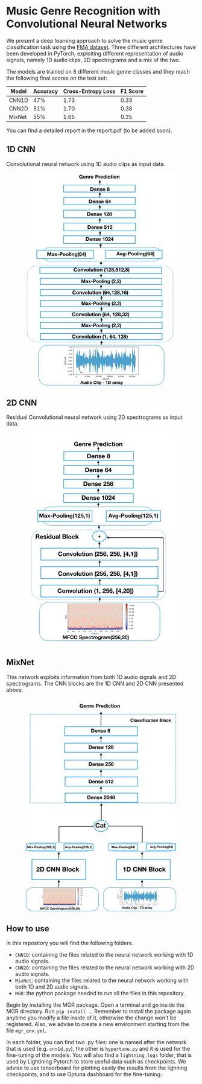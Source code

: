 # Music Genre Recognition with Convolutional Neural Networks

We present a deep learning approach to solve the music genre classification task using the [FMA dataset](https://github.com/mdeff/fma). Three different architectures have been developed in PyTorch, exploiting different representation of audio signals, namely 1D audio clips, 2D spectrograms and a mix of the two. 

The models are trained on 8 different music genre classes and they reach the following final scores on the test set:

| Model | Accuracy | Cross-Entropy Loss | F1 Score |
|-------|----------|--------------------| ---------|
| CNN1D | 47%      | 1.73               | 0.33 |
| CNN2D | 51%      | 1.70               | 0.38 |
| MixNet| 55%      | 1.65               | 0.35 |

You can find a detailed report in the report.pdf (to be added soon).


## 1D CNN
Convolutional neural network using 1D audio clips as input data.

<p align="center">
  <img src="imgs/cnn1D_scheme.jpg" alt="1D CNN Architecture" width="400" />
</p>


## 2D CNN 
Residual Convolutional neural network using 2D spectrograms as input data.
<p align="center">
  <img src="imgs/cnn2D_scheme.jpg" alt="2D CNN Architecture" width="400" />
</p>

## MixNet 
This network exploits information from both 1D audio signals and 2D spectrograms.
The CNN blocks are the 1D CNN and 2D CNN presented above. 


<p align="center">
  <img src="imgs/cnnmix_scheme.jpg" alt="MixNet Architecture" width="400" />
</p>


## How to use
In this repository you will find the following folders.

* `CNN1D`: containing the files related to the neural network working with 1D audio signals.
* `CNN2D`: containing the files related to the neural network working with 2D audio signals.
* `MixNet`: containing the files related to the neural network working with both 1D and 2D audio signals.
* `MGR`: the python package needed to run all the files in this repository.

Begin by installing the MGR package. Open a terminal and go inside the MGR directory. Run `pip install .`. Remember to install the package again anytime you modify a file inside of it, otherwise the change won't be registered. Also, we advise to create a new environment starting from the file `mgr_env.yml`.

In each folder, you can find two .py files: one is named after the network that is used (e.g. `cnn1d.py`), the other is `hypertune.py` and it is used for the fine-tuning of the models. You will also find a `lightning_logs` folder, that is used by Lightining Pytorch to store useful data such as checkpoints. We advise to use tensorboard for plotting easily the results from the lighning checkpoints, and to use Optuna dashboard for the fine-tuning. 